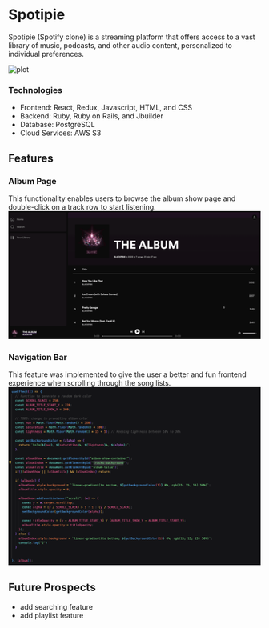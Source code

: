 # Spotipie

Spotipie (Spotify clone) is a streaming platform that offers access to a vast library of music, podcasts, and other audio content, personalized to individual preferences.

![plot](./frontend/public/_snippets/SpotipieIndex.png)


### Technologies
+ Frontend: React, Redux, Javascript, HTML, and CSS
+ Backend: Ruby, Ruby on Rails, and Jbuilder
+ Database: PostgreSQL
+ Cloud Services: AWS S3

## Features

### Album Page

This functionality enables users to browse the album show page and double-click on a track row to start listening.
![plot](./frontend/public/_snippets/Screenshot1.gif)

### Navigation Bar
This feature was implemented to give the user a better and fun frontend experience when scrolling through the song lists.
![plot](./frontend/_snippets/CodeSnippet1.png)

## Future Prospects
+ add searching feature
+ add playlist feature